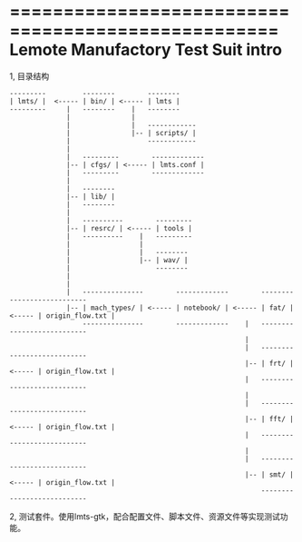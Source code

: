 ===================================================
    Lemote Manufactory Test Suit intro
===================================================

1, 目录结构

    ---------         --------        --------
    | lmts/ |  <----- | bin/ | <----- | lmts |
    ---------     |   --------    |   --------
                  |               |
                  |               |   ------------
                  |               |-- | scripts/ |
                  |                   ------------
                  |
                  |   ---------        -------------
                  |-- | cfgs/ | <----- | lmts.conf |
                  |   ---------        -------------
                  |
                  |   --------
                  |-- | lib/ |
                  |   --------
                  |
                  |   ----------        ---------
                  |-- | resrc/ | <----- | tools |
                  |   ----------    |   ---------
                  |                 |
                  |                 |   --------
                  |                 |-- | wav/ |
                  |                     --------
                  |
                  |
                  |   ---------------        -------------        --------        -------------------
                  |-- | mach_types/ | <----- | notebook/ | <----- | fat/ | <----- | origin_flow.txt |
                      ---------------        -------------    |   --------        -------------------
                                                              |
                                                              |   --------        -------------------
                                                              |-- | frt/ | <----- | origin_flow.txt |
                                                              |   --------        -------------------
                                                              |
                                                              |   --------        -------------------
                                                              |-- | fft/ | <----- | origin_flow.txt |
                                                              |   --------        -------------------
                                                              |
                                                              |   --------        -------------------
                                                              |-- | smt/ | <----- | origin_flow.txt |
                                                                  --------        -------------------
                   
2, 测试套件。使用lmts-gtk，配合配置文件、脚本文件、资源文件等实现测试功能。
